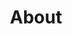 ---
title: About
sections:
  - title: Text
    section_id: about
    component: about.html
    type: contentblock  
menus:
  main:
    title: About    
layout: about
social:
  - class: twitter
    title: Twitter
    description: I tweet about software 🌈
    url: https://twitter.com/DavidOjedaL
  - class: dev
    title: DEV
    description: I write about software ✍🏼
    url: https://dev.to/david_ojeda
  - class: linkedin
    title: LinkedIn
    description: I behave professionally 🤵🏻. No dog pictures 😢
    url: https://www.linkedin.com/in/david-ojeda-lopez/
  - class: github
    title: GitHub
    description: I code 👨🏻‍💻
    url: https://github.com/davidojedalopez
---